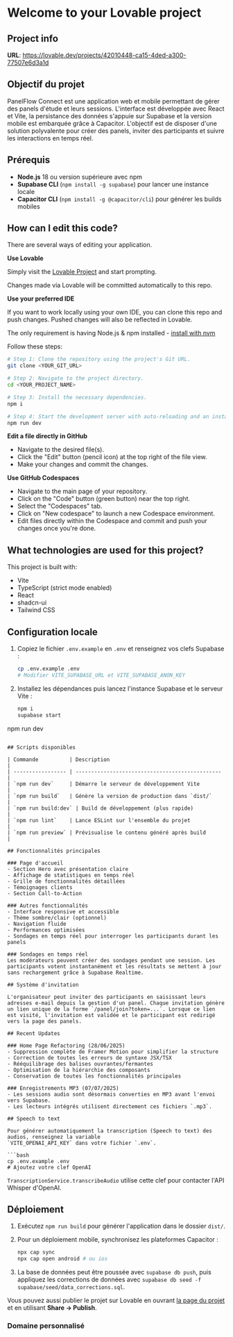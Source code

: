 # Welcome to your Lovable project

## Project info

**URL**: https://lovable.dev/projects/42010448-ca15-4ded-a300-77507e6d3a1d

## Objectif du projet

PanelFlow Connect est une application web et mobile permettant de gérer des
panels d'étude et leurs sessions. L'interface est développée avec React et
Vite, la persistance des données s'appuie sur Supabase et la version mobile est
embarquée grâce à Capacitor. L'objectif est de disposer d'une solution
polyvalente pour créer des panels, inviter des participants et suivre les
interactions en temps réel.

## Prérequis

- **Node.js** 18 ou version supérieure avec npm
- **Supabase CLI** (`npm install -g supabase`) pour lancer une instance locale
- **Capacitor CLI** (`npm install -g @capacitor/cli`) pour générer les builds
  mobiles

## How can I edit this code?

There are several ways of editing your application.

**Use Lovable**

Simply visit the [Lovable Project](https://lovable.dev/projects/42010448-ca15-4ded-a300-77507e6d3a1d) and start prompting.

Changes made via Lovable will be committed automatically to this repo.

**Use your preferred IDE**

If you want to work locally using your own IDE, you can clone this repo and push changes. Pushed changes will also be reflected in Lovable.

The only requirement is having Node.js & npm installed - [install with nvm](https://github.com/nvm-sh/nvm#installing-and-updating)

Follow these steps:

```sh
# Step 1: Clone the repository using the project's Git URL.
git clone <YOUR_GIT_URL>

# Step 2: Navigate to the project directory.
cd <YOUR_PROJECT_NAME>

# Step 3: Install the necessary dependencies.
npm i

# Step 4: Start the development server with auto-reloading and an instant preview.
npm run dev
```

**Edit a file directly in GitHub**

- Navigate to the desired file(s).
- Click the "Edit" button (pencil icon) at the top right of the file view.
- Make your changes and commit the changes.

**Use GitHub Codespaces**

- Navigate to the main page of your repository.
- Click on the "Code" button (green button) near the top right.
- Select the "Codespaces" tab.
- Click on "New codespace" to launch a new Codespace environment.
- Edit files directly within the Codespace and commit and push your changes once you're done.

## What technologies are used for this project?

This project is built with:

- Vite
- TypeScript (strict mode enabled)
- React
- shadcn-ui
- Tailwind CSS

## Configuration locale

1. Copiez le fichier `.env.example` en `.env` et renseignez vos clefs Supabase :

   ```bash
   cp .env.example .env
   # Modifier VITE_SUPABASE_URL et VITE_SUPABASE_ANON_KEY
   ```

2. Installez les dépendances puis lancez l'instance Supabase et le serveur Vite :

   ```bash
   npm i
   supabase start
  npm run dev
  ```

## Scripts disponibles

| Commande          | Description                                     |
| ----------------- | ----------------------------------------------- |
| `npm run dev`     | Démarre le serveur de développement Vite        |
| `npm run build`   | Génère la version de production dans `dist/`    |
| `npm run build:dev` | Build de développement (plus rapide)           |
| `npm run lint`    | Lance ESLint sur l'ensemble du projet           |
| `npm run preview` | Prévisualise le contenu généré après build      |

## Fonctionnalités principales

### Page d'accueil
- Section Hero avec présentation claire
- Affichage de statistiques en temps réel
- Grille de fonctionnalités détaillées
- Témoignages clients
- Section Call-to-Action

### Autres fonctionnalités
- Interface responsive et accessible
- Thème sombre/clair (optionnel)
- Navigation fluide
- Performances optimisées
- Sondages en temps réel pour interroger les participants durant les panels

### Sondages en temps réel
Les modérateurs peuvent créer des sondages pendant une session. Les participants votent instantanément et les résultats se mettent à jour sans rechargement grâce à Supabase Realtime.

## Système d'invitation

L'organisateur peut inviter des participants en saisissant leurs adresses e‑mail depuis la gestion d'un panel. Chaque invitation génère un lien unique de la forme `/panel/join?token=...`. Lorsque ce lien est visité, l'invitation est validée et le participant est redirigé vers la page des panels.

## Recent Updates

### Home Page Refactoring (28/06/2025)
- Suppression complète de Framer Motion pour simplifier la structure
- Correction de toutes les erreurs de syntaxe JSX/TSX
- Rééquilibrage des balises ouvrantes/fermantes
- Optimisation de la hiérarchie des composants
- Conservation de toutes les fonctionnalités principales

### Enregistrements MP3 (07/07/2025)
- Les sessions audio sont désormais converties en MP3 avant l'envoi vers Supabase.
- Les lecteurs intégrés utilisent directement ces fichiers `.mp3`.

## Speech to text

Pour générer automatiquement la transcription (Speech to text) des audios, renseignez la variable
`VITE_OPENAI_API_KEY` dans votre fichier `.env`.

```bash
cp .env.example .env
# Ajoutez votre clef OpenAI
```

`TranscriptionService.transcribeAudio` utilise cette clef pour contacter
l'API Whisper d'OpenAI.

## Déploiement

1. Exécutez `npm run build` pour générer l'application dans le dossier `dist/`.
2. Pour un déploiement mobile, synchronisez les plateformes Capacitor :

   ```bash
   npx cap sync
   npx cap open android # ou ios
   ```
3. La base de données peut être poussée avec `supabase db push`, puis appliquez
   les corrections de données avec `supabase db seed -f supabase/seed/data_corrections.sql`.

Vous pouvez aussi publier le projet sur Lovable en ouvrant
[la page du projet](https://lovable.dev/projects/42010448-ca15-4ded-a300-77507e6d3a1d)
et en utilisant **Share → Publish**.

### Domaine personnalisé
